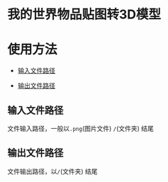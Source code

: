# 我的世界物品贴图转3D模型
# 使用方法

- [输入文件路径](#输入文件路径)
 
- [输出文件路径](#输出文件路径)

## 输入文件路径  
文件输入路径，一般以`.png`(图片文件) `/`(文件夹) 结尾
## 输出文件路径  
文件输出路径，以`/`(文件夹) 结尾
